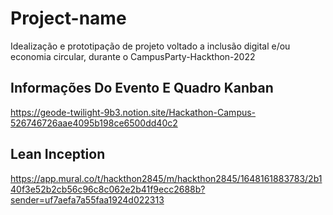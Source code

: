 # Project-name
Idealização e prototipação de projeto voltado a inclusão digital e/ou economia circular, durante o CampusParty-Hackthon-2022

## Informações Do Evento E Quadro Kanban
https://geode-twilight-9b3.notion.site/Hackathon-Campus-526746726aae4095b198ce6500dd40c2

## Lean Inception
https://app.mural.co/t/hackthon2845/m/hackthon2845/1648161883783/2b140f3e52b2cb56c96c8c062e2b41f9ecc2688b?sender=uf7aefa7a55faa1924d022313
